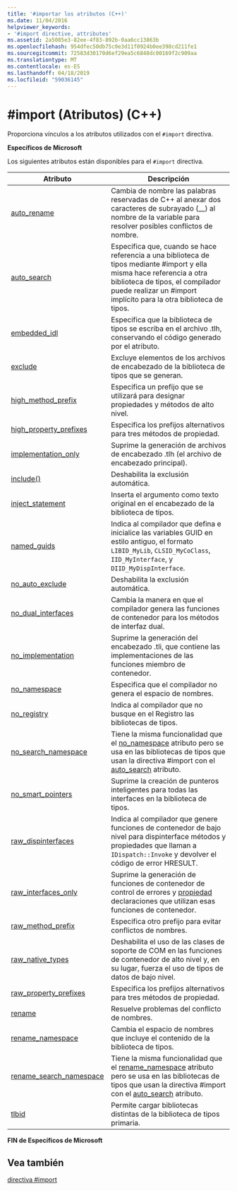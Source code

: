```yaml
---
title: '#importar los atributos (C++)'
ms.date: 11/04/2016
helpviewer_keywords:
- '#import directive, attributes'
ms.assetid: 2a5085e3-82ee-4f83-892b-0aa6cc13863b
ms.openlocfilehash: 954dfec50db75c0e3d11f0924b0ee398cd211fe1
ms.sourcegitcommit: 72583d30170d6ef29ea5c6848dc00169f2c909aa
ms.translationtype: MT
ms.contentlocale: es-ES
ms.lasthandoff: 04/18/2019
ms.locfileid: "59036145"
---
```

# <a name="import-attributes-c"></a>#import (Atributos) (C++)
Proporciona vínculos a los atributos utilizados con el `#import` directiva.

**Específicos de Microsoft**

Los siguientes atributos están disponibles para el `#import` directiva.

|Atributo|Descripción|
|---------------|-----------------|
|[auto_rename](../preprocessor/auto-rename.md)|Cambia de nombre las palabras reservadas de C++ al anexar dos caracteres de subrayado (__) al nombre de la variable para resolver posibles conflictos de nombre.|
|[auto_search](../preprocessor/auto-search.md)|Especifica que, cuando se hace referencia a una biblioteca de tipos mediante #import y ella misma hace referencia a otra biblioteca de tipos, el compilador puede realizar un #import implícito para la otra biblioteca de tipos.|
|[embedded_idl](../preprocessor/embedded-idl.md)|Especifica que la biblioteca de tipos se escriba en el archivo .tlh, conservando el código generado por el atributo.|
|[exclude](../preprocessor/exclude-hash-import.md)|Excluye elementos de los archivos de encabezado de la biblioteca de tipos que se generan.|
|[high_method_prefix](../preprocessor/high-method-prefix.md)|Especifica un prefijo que se utilizará para designar propiedades y métodos de alto nivel.|
|[high_property_prefixes](../preprocessor/high-property-prefixes.md)|Especifica los prefijos alternativos para tres métodos de propiedad.|
|[implementation_only](../preprocessor/implementation-only.md)|Suprime la generación de archivos de encabezado .tlh (el archivo de encabezado principal).|
|[include()](../preprocessor/include-parens.md)|Deshabilita la exclusión automática.|
|[inject_statement](../preprocessor/inject-statement.md)|Inserta el argumento como texto original en el encabezado de la biblioteca de tipos.|
|[named_guids](../preprocessor/named-guids.md)|Indica al compilador que defina e inicialice las variables GUID en estilo antiguo, el formato `LIBID_MyLib`, `CLSID_MyCoClass`, `IID_MyInterface`, y `DIID_MyDispInterface`.|
|[no_auto_exclude](../preprocessor/no-auto-exclude.md)|Deshabilita la exclusión automática.|
|[no_dual_interfaces](../preprocessor/no-dual-interfaces.md)|Cambia la manera en que el compilador genera las funciones de contenedor para los métodos de interfaz dual.|
|[no_implementation](../preprocessor/no-implementation.md)|Suprime la generación del encabezado .tli, que contiene las implementaciones de las funciones miembro de contenedor.|
|[no_namespace](../preprocessor/no-namespace.md)|Especifica que el compilador no genera el espacio de nombres.|
|[no_registry](../preprocessor/no-registry.md)|Indica al compilador que no busque en el Registro las bibliotecas de tipos.|
|[no_search_namespace](../preprocessor/no-search-namespace.md)|Tiene la misma funcionalidad que el [no_namespace](../preprocessor/no-namespace.md) atributo pero se usa en las bibliotecas de tipos que usan la directiva #import con el [auto_search](../preprocessor/auto-search.md) atributo.|
|[no_smart_pointers](../preprocessor/no-smart-pointers.md)|Suprime la creación de punteros inteligentes para todas las interfaces en la biblioteca de tipos.|
|[raw_dispinterfaces](../preprocessor/raw-dispinterfaces.md)|Indica al compilador que genere funciones de contenedor de bajo nivel para dispinterface métodos y propiedades que llaman a `IDispatch::Invoke` y devolver el código de error HRESULT.|
|[raw_interfaces_only](../preprocessor/raw-interfaces-only.md)|Suprime la generación de funciones de contenedor de control de errores y [propiedad](../cpp/property-cpp.md) declaraciones que utilizan esas funciones de contenedor.|
|[raw_method_prefix](../preprocessor/raw-method-prefix.md)|Especifica otro prefijo para evitar conflictos de nombres.|
|[raw_native_types](../preprocessor/raw-native-types.md)|Deshabilita el uso de las clases de soporte de COM en las funciones de contenedor de alto nivel y, en su lugar, fuerza el uso de tipos de datos de bajo nivel.|
|[raw_property_prefixes](../preprocessor/raw-property-prefixes.md)|Especifica los prefijos alternativos para tres métodos de propiedad.|
|[rename](../preprocessor/rename-hash-import.md)|Resuelve problemas del conflicto de nombres.|
|[rename_namespace](../preprocessor/rename-namespace.md)|Cambia el espacio de nombres que incluye el contenido de la biblioteca de tipos.|
|[rename_search_namespace](../preprocessor/rename-search-namespace.md)|Tiene la misma funcionalidad que el [rename_namespace](../preprocessor/rename-namespace.md) atributo pero se usa en las bibliotecas de tipos que usan la directiva #import con el [auto_search](../preprocessor/auto-search.md) atributo.|
|[tlbid](../preprocessor/tlbid.md)|Permite cargar bibliotecas distintas de la biblioteca de tipos primaria.|

**FIN de Específicos de Microsoft**

## <a name="see-also"></a>Vea también

[directiva #import](../preprocessor/hash-import-directive-cpp.md)